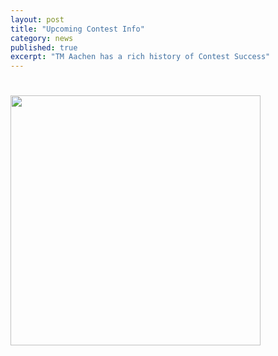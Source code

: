 ```yaml
---
layout: post
title: "Upcoming Contest Info"
category: news
published: true
excerpt: "TM Aachen has a rich history of Contest Success"
---
```


# 


<img src="/assets/images/" width="400">

